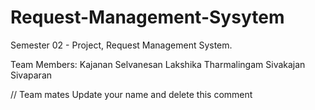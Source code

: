 # Request-Management-Sysytem
Semester 02 - Project, Request Management System.

Team Members:
    Kajanan Selvanesan
    Lakshika Tharmalingam
    Sivakajan Sivaparan


// Team mates Update your name and delete this comment
